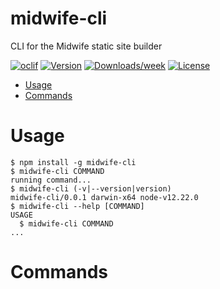 midwife-cli
===========

CLI for the Midwife static site builder

[![oclif](https://img.shields.io/badge/cli-oclif-brightgreen.svg)](https://oclif.io)
[![Version](https://img.shields.io/npm/v/midwife-cli.svg)](https://npmjs.org/package/midwife-cli)
[![Downloads/week](https://img.shields.io/npm/dw/midwife-cli.svg)](https://npmjs.org/package/midwife-cli)
[![License](https://img.shields.io/npm/l/midwife-cli.svg)](https://github.com/thehenrymcintosh/midwife-cli/blob/master/package.json)

<!-- toc -->
* [Usage](#usage)
* [Commands](#commands)
<!-- tocstop -->
# Usage
<!-- usage -->
```sh-session
$ npm install -g midwife-cli
$ midwife-cli COMMAND
running command...
$ midwife-cli (-v|--version|version)
midwife-cli/0.0.1 darwin-x64 node-v12.22.0
$ midwife-cli --help [COMMAND]
USAGE
  $ midwife-cli COMMAND
...
```
<!-- usagestop -->
# Commands
<!-- commands -->

<!-- commandsstop -->
